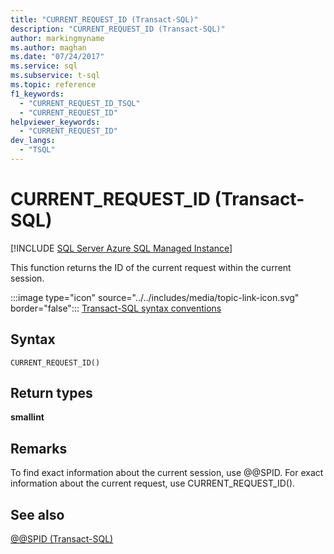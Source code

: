 ```yaml
---
title: "CURRENT_REQUEST_ID (Transact-SQL)"
description: "CURRENT_REQUEST_ID (Transact-SQL)"
author: markingmyname
ms.author: maghan
ms.date: "07/24/2017"
ms.service: sql
ms.subservice: t-sql
ms.topic: reference
f1_keywords:
  - "CURRENT_REQUEST_ID_TSQL"
  - "CURRENT_REQUEST_ID"
helpviewer_keywords:
  - "CURRENT_REQUEST_ID"
dev_langs:
  - "TSQL"
---
```

# CURRENT_REQUEST_ID (Transact-SQL)
[!INCLUDE [SQL Server Azure SQL Managed Instance](../../includes/applies-to-version/sql-asdbmi.md)]

This function returns the ID of the current request within the current session.
  
:::image type="icon" source="../../includes/media/topic-link-icon.svg" border="false"::: [Transact-SQL syntax conventions](../../t-sql/language-elements/transact-sql-syntax-conventions-transact-sql.md)
  
## Syntax  
  
```syntaxsql
CURRENT_REQUEST_ID()  
```  

## Return types
**smallint**
  
## Remarks  
To find exact information about the current session, use @@SPID. For exact information about the current request, use CURRENT_REQUEST_ID().
  
## See also
[@@SPID &#40;Transact-SQL&#41;](../../t-sql/functions/spid-transact-sql.md)
  
  
